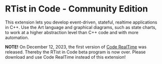 # RTist in Code - Community Edition

This extension lets you develop event-driven, stateful, realtime applications in C++. Use the Art language and graphical diagrams, such as state charts, to work at a higher abstraction level than C++ code and with more automation.

**NOTE!**
On December 12, 2023, the first version of [Code RealTime](https://secure-dev-ops.github.io/code-realtime) was released. Thereby the RTist in Code beta program is now over. Please download and use Code RealTime instead of this extension!
